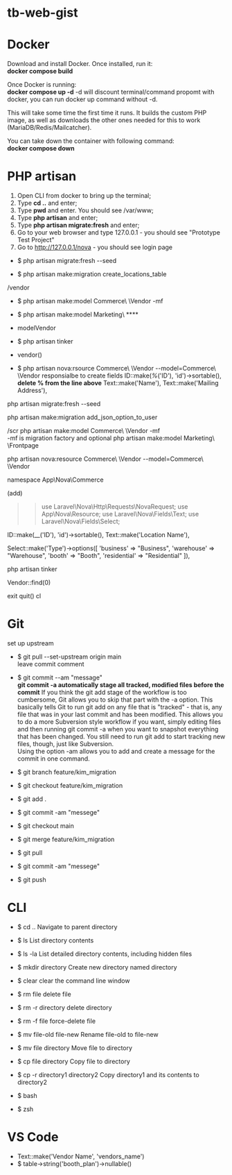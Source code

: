 # tb-web-gist

# Docker
Download and install Docker. Once installed, run it:
<br>**docker compose build**

Once Docker is running:
<br>**docker compose up -d**
-d will discount terminal/command propomt with docker, you can run docker up command without -d.

This will take some time the first time it runs. It builds the custom PHP image, as well as downloads the other ones needed for this to work (MariaDB/Redis/Mailcatcher).

You can take down the container with following command:
<br>**docker compose down**

# PHP artisan
1. Open CLI from docker to bring up the terminal;
2. Type **cd ..** and enter;
3. Type **pwd** and enter. You should see /var/www;
4. Type **php artisan** and enter;
5. Type **php artisan migrate:fresh** and enter;
6. Go to your web browser and type 127.0.0.1  -  you should see "Prototype Test Project"
7. Go to http://127.0.0.1/nova  - you should see login page

- $ php artisan migrate:fresh --seed

- $ php artisan make:migration create_locations_table

/vendor
- $ php artisan make:model Commerce\ \Vendor -mf
- $ php artisan make:model Marketing\ \****
- modelVendor

- $ php artisan tinker
- vendor()

- $ php artisan nova:rsource Commerce\ \Vendor --model=Commerce\ \Vendor
responsialbe to create fields
ID::make(_%_('ID'), 'id')->sortable(),
**delete % from the line above**
Text::make('Name'),
Text::make('Mailing Address'),

php artisan migrate:fresh --seed

php artisan make:migration add_json_option_to_user


/scr
php artisan make:model Commerce\ \Vendor -mf  
-mf is migration factory and optional
php artisan make:model Marketing\ \Frontpage

php artisan nova:resource Commerce\ \Vendor --model=Commerce\ \Vendor

namespace App\Nova\Commerce

(add)
>>use Laravel\Nova\Http\Requests\NovaRequest;
use App\Nova\Resource;
use Laravel\Nova\Fields\Text;
use Laravel\Nova\Fields\Select;

ID::make(__('ID'), 'id')->sortable(),
Text::make('Location Name'),

Select::make('Type')->options([
                    'business' => "Business",
                    'warehouse' => "Warehouse",
                    'booth' => "Booth",
                    'residential' => "Residential"
                    ]),

php artisan tinker

Vendor::find(0)

exit
quit()
cl



# Git
set up upstream
- $ git pull --set-upstream origin main  
leave commit comment  
- $ git commit --am "message"  
**git commit -a automatically stage all tracked, modified files before the commit** If you think the git add stage of the workflow is too cumbersome, Git allows you to skip that part with the -a option. This basically tells Git to run git add on any file that is "tracked" - that is, any file that was in your last commit and has been modified. This allows you to do a more Subversion style workflow if you want, simply editing files and then running git commit -a when you want to snapshot everything that has been changed. You still need to run git add to start tracking new files, though, just like Subversion.  
Using the option -am allows you to add and create a message for the commit in one command.

- $ git branch feature/kim_migration
- $ git checkout feature/kim_migration
- $ git add .
- $ git commit -am "messege"
- $ git checkout main
- $ git merge feature/kim_migration
- $ git pull
- $ git commit -am "messege"
- $ git push


# CLI
- $ cd .. Navigate to parent directory
- $ ls List directory contents
- $ ls -la List detailed directory contents, including hidden files
- $ mkdir directory Create new directory named directory
- $ clear clear the command line window
- $ rm file delete file
- $ rm -r directory delete directory
- $ rm -f file force-delete file
- $ mv file-old file-new Rename file-old to file-new
- $ mv file directory Move file to directory
- $ cp file directory Copy file to directory
- $ cp -r directory1 directory2 Copy directory1 and its contents to directory2

- $ bash
- $ zsh

# VS Code
- Text::make('Vendor Name', 'vendors_name')
- $ table->string('booth_plan')->nullable()
